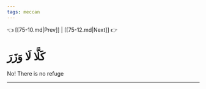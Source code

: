 ```yaml
---
tags: meccan
---
```


👈 [[75-10.md|Prev]] | [[75-12.md|Next]] 👉

# كَلَّا لَا وَزَرَ

No! There is no refuge

---

